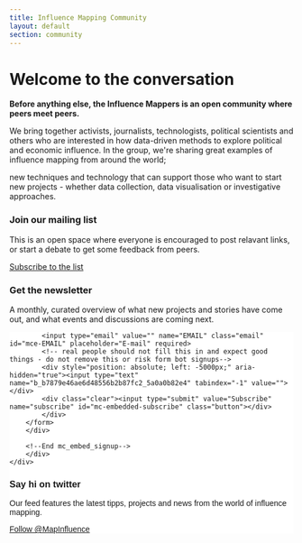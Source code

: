 ```yaml
---
title: Influence Mapping Community
layout: default
section: community
---
```


<h1 class="page-heading">Welcome to the conversation</h1>

<div class="row">
  <div class="col-md-12">
    <p>
      <strong>Before anything else, the Influence Mappers is an open community where peers meet peers.</strong>
    </p>
  </div>
  <div class="col-md-6">
    <p>
      We bring together activists, journalists, technologists, political
      scientists and others who are interested in how data-driven methods to
      explore political and economic influence. In the group, we're sharing
      great examples of influence mapping from around the world; 
    </p>
    
  </div>
  <div class="col-md-6">
    <!-- img src="../assets/images/team.png" -->
    <p>
      new techniques and technology that can support those
      who want to start new projects - whether data collection, data
      visualisation or investigative approaches.
    </p>
  </div>
</div>

<div class="row">
  <div class="col-md-4">
    <div class="teaser-box">
        <h3>Join our mailing list</h3>
        <p>
          This is an open space where everyone is encouraged to post 
          relavant links, or start a debate to get some feedback from peers.
        </p>
        <div class="action">
            <a href="https://groups.google.com/forum/#!forum/influencemapping" target="_new">
                Subscribe to the list
            </a>
        </div>
    </div>
  </div>
  <div class="col-md-4">
    <div class="teaser-box">
        <h3>Get the newsletter</h3>
        <p>
          A monthly, curated overview of what new projects and stories have come 
          out, and what events and discussions are coming next.
        </p>
        <div class="action">
                    <!-- Begin MailChimp Signup Form -->
        <link href="//cdn-images.mailchimp.com/embedcode/slim-10_7.css" rel="stylesheet" type="text/css">
        <style type="text/css">
        	#mc_embed_signup{background:#fff; clear:left; font:14px Helvetica,Arial,sans-serif; }
        	/* Add your own MailChimp form style overrides in your site stylesheet or in this style block.
        	   We recommend moving this block and the preceding CSS link to the HEAD of your HTML file. */
        </style>
        <div id="mc_embed_signup">
        <form action="//influencemapping.us11.list-manage.com/subscribe/post?u=b7879e46ae6d48556b2b87fc2&amp;id=5a0a0b82e4" method="post" id="mc-embedded-subscribe-form" name="mc-embedded-subscribe-form" class="validate" target="_blank" novalidate>
            <div id="mc_embed_signup_scroll">
        	
        	<input type="email" value="" name="EMAIL" class="email" id="mce-EMAIL" placeholder="E-mail" required>
            <!-- real people should not fill this in and expect good things - do not remove this or risk form bot signups-->
            <div style="position: absolute; left: -5000px;" aria-hidden="true"><input type="text" name="b_b7879e46ae6d48556b2b87fc2_5a0a0b82e4" tabindex="-1" value=""></div>
            <div class="clear"><input type="submit" value="Subscribe" name="subscribe" id="mc-embedded-subscribe" class="button"></div>
            </div>
        </form>
        </div>
        
        <!--End mc_embed_signup-->
        </div>
    </div>
  </div>
  <div class="col-md-4">
    <div class="teaser-box">
        <h3>Say hi on twitter</h3>
        <p>
          Our feed features the latest tipps, projects and news from the world
          of influence mapping.
        </p>
        <div class="action">
            <a href="https://twitter.com/MapInfluence" target="_new">
                Follow @MapInfluence
            </a>
        </div>
    </div>
  </div>
</div>
